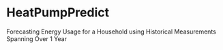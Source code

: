 # HeatPumpPredict
Forecasting Energy Usage for a Household using Historical Measurements Spanning Over 1 Year 

